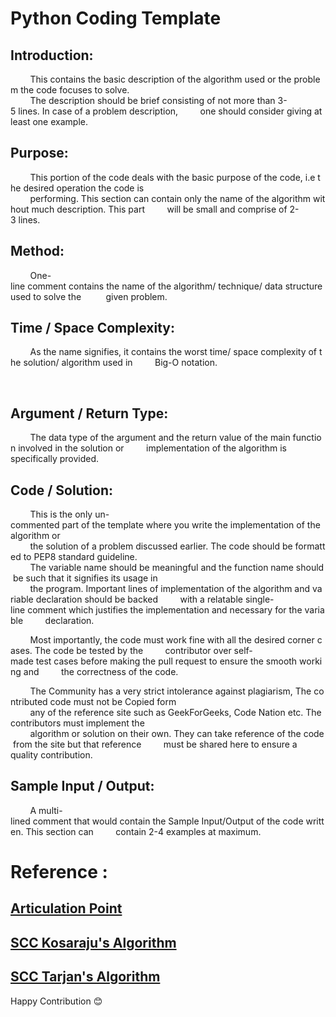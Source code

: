 # Python Coding Template 

## Introduction:

        This contains the basic description of the algorithm used or the problem the code focuses to solve.
        The description should be brief consisting of not more than 3-5 lines. In case of a problem description,
        one should consider giving at least one example.

## Purpose:

        This portion of the code deals with the basic purpose of the code, i.e the desired operation the code is
        performing. This section can contain only the name of the algorithm without much description. This part
        will be small and comprise of 2-3 lines.

## Method:

        One-line comment contains the name of the algorithm/ technique/ data structure used to solve the 
        given problem.

## Time / Space Complexity:

        As the name signifies, it contains the worst time/ space complexity of the solution/ algorithm used in
        Big-O notation.

    
## Argument / Return Type:

        The data type of the argument and the return value of the main function involved in the solution or
        implementation of the algorithm is specifically provided.

## Code / Solution:

        This is the only un-commented part of the template where you write the implementation of the algorithm or
        the solution of a problem discussed earlier. The code should be formatted to PEP8 standard guideline.
        The variable name should be meaningful and the function name should be such that it signifies its usage in 
        the program. Important lines of implementation of the algorithm and variable declaration should be backed
        with a relatable single-line comment which justifies the implementation and necessary for the variable
        declaration.

        Most importantly, the code must work fine with all the desired corner cases. The code be tested by the
        contributor over self-made test cases before making the pull request to ensure the smooth working and
        the correctness of the code. 

        The Community has a very strict intolerance against plagiarism, The contributed code must not be Copied form
        any of the reference site such as GeekForGeeks, Code Nation etc. The contributors must implement the
        algorithm or solution on their own. They can take reference of the code from the site but that reference
        must be shared here to ensure a quality contribution.

## Sample Input / Output:

        A multi-lined comment that would contain the Sample Input/Output of the code written. This section can
        contain 2-4 examples at maximum. 


# Reference :

## [Articulation Point](https://github.com/TesseractCoding/NeoAlgo/blob/master/Python/graphs/Articulation_Point.py)
## [SCC Kosaraju's Algorithm](https://github.com/TesseractCoding/NeoAlgo/blob/master/Python/graphs/SCC_Kosaraju.py)
## [SCC Tarjan's Algorithm](https://github.com/TesseractCoding/NeoAlgo/blob/master/Python/graphs/SCC_Tarjan.py)
Happy Contribution 😊